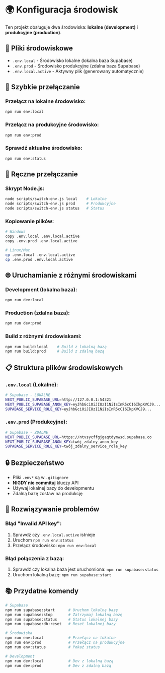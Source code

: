 # 🌍 Konfiguracja środowisk

Ten projekt obsługuje dwa środowiska: **lokalne (development)** i **produkcyjne (production)**.

## 📁 Pliki środowiskowe

- `.env.local` - Środowisko lokalne (lokalna baza Supabase)
- `.env.prod` - Środowisko produkcyjne (zdalna baza Supabase)
- `.env.local.active` - Aktywny plik (generowany automatycznie)

## 🚀 Szybkie przełączanie

### **Przełącz na lokalne środowisko:**
```bash
npm run env:local
```

### **Przełącz na produkcyjne środowisko:**
```bash
npm run env:prod
```

### **Sprawdź aktualne środowisko:**
```bash
npm run env:status
```

## 🔧 Ręczne przełączanie

### **Skrypt Node.js:**
```bash
node scripts/switch-env.js local    # Lokalne
node scripts/switch-env.js prod     # Produkcyjne
node scripts/switch-env.js status   # Status
```

### **Kopiowanie plików:**
```bash
# Windows
copy .env.local .env.local.active
copy .env.prod .env.local.active

# Linux/Mac
cp .env.local .env.local.active
cp .env.prod .env.local.active
```

## 🌐 Uruchamianie z różnymi środowiskami

### **Development (lokalna baza):**
```bash
npm run dev:local
```

### **Production (zdalna baza):**
```bash
npm run dev:prod
```

### **Build z różnymi środowiskami:**
```bash
npm run build:local    # Build z lokalną bazą
npm run build:prod     # Build z zdalną bazą
```

## 📋 Struktura plików środowiskowych

### **`.env.local` (Lokalne):**
```bash
# Supabase - LOKALNE
NEXT_PUBLIC_SUPABASE_URL=http://127.0.0.1:54321
NEXT_PUBLIC_SUPABASE_ANON_KEY=eyJhbGciOiJIUzI1NiIsInR5cCI6IkpXVCJ9...
SUPABASE_SERVICE_ROLE_KEY=eyJhbGciOiJIUzI1NiIsInR5cCI6IkpXVCJ9...
```

### **`.env.prod` (Produkcyjne):**
```bash
# Supabase - ZDALNE
NEXT_PUBLIC_SUPABASE_URL=https://ntvsycffgjgaqtdymwsd.supabase.co
NEXT_PUBLIC_SUPABASE_ANON_KEY=twój_zdalny_anon_key
SUPABASE_SERVICE_ROLE_KEY=twój_zdalny_service_role_key
```

## 🔒 Bezpieczeństwo

- Pliki `.env*` są w `.gitignore`
- **NIGDY nie commituj** kluczy API
- Używaj lokalnej bazy do developmentu
- Zdalną bazę zostaw na produkcję

## 🚨 Rozwiązywanie problemów

### **Błąd "Invalid API key":**
1. Sprawdź czy `.env.local.active` istnieje
2. Uruchom `npm run env:status`
3. Przełącz środowisko: `npm run env:local`

### **Błąd połączenia z bazą:**
1. Sprawdź czy lokalna baza jest uruchomiona: `npm run supabase:status`
2. Uruchom lokalną bazę: `npm run supabase:start`

## 📚 Przydatne komendy

```bash
# Supabase
npm run supabase:start      # Uruchom lokalną bazę
npm run supabase:stop       # Zatrzymaj lokalną bazę
npm run supabase:status     # Status lokalnej bazy
npm run supabase:db:reset   # Reset lokalnej bazy

# Środowiska
npm run env:local           # Przełącz na lokalne
npm run env:prod            # Przełącz na produkcyjne
npm run env:status          # Pokaż status

# Development
npm run dev:local           # Dev z lokalną bazą
npm run dev:prod            # Dev z zdalną bazą
```

